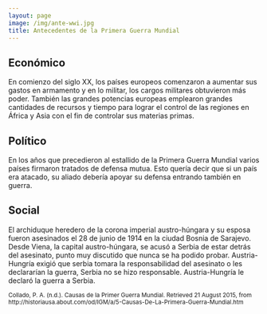 ```yaml
---
layout: page
image: /img/ante-wwi.jpg
title: Antecedentes de la Primera Guerra Mundial
---
```

## Económico
En comienzo del siglo XX, los países europeos comenzaron a aumentar sus gastos en armamento y en lo militar, los cargos militares obtuvieron más poder. También las grandes potencias europeas emplearon grandes cantidades de recursos y tiempo para lograr el control de las regiones en África y Asia con el fin de controlar sus materias primas.


## Político 
En los años que precedieron al estallido de la Primera Guerra Mundial varios países firmaron tratados de defensa mutua. Esto quería decir que si un país era atacado, su aliado debería apoyar su defensa entrando también en guerra.


## Social  
El archiduque heredero de la corona imperial austro-húngara y su esposa fueron asesinados el 28 de junio de 1914 en la ciudad Bosnia de Sarajevo. Desde Viena, la capital austro-húngara, se acusó a Serbia de estar detrás del asesinato, punto muy discutido que nunca se ha podido probar. Austria- Hungría exigió que serbia tomara la responsabilidad del asesinato o les declararían la guerra, Serbia no se hizo responsable. Austria-Hungría le declaró la guerra a Serbia.


<small class="bib">
  Collado, P. A. (n.d.). Causas de la Primer Guerra Mundial. Retrieved 21 August 2015, from http://historiausa.about.com/od/IGM/a/5-Causas-De-La-Primera-Guerra-Mundial.htm
</small>